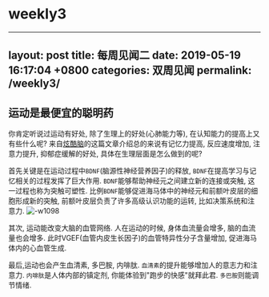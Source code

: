 # weekly3
---
layout: post
title:  每周见闻二
date:   2019-05-19 16:17:04 +0800
categories: 双周见闻
permalink: /weekly3/
---
## 运动是最便宜的聪明药
你肯定听说过运动有好处, 除了生理上的好处(心肺能力等), 在认知能力的提高上又有些什么呢?
来自[炫酷脑](https://mp.weixin.qq.com/s?__biz=MzUxMTA3OTk5MQ==&mid=2247488303&idx=1&sn=0376b8c573e5224085ea1cbc4af6903e&chksm=f9787077ce0ff9612b9e511b895a6146c554503102fc6bfb14c7b02f35ee6584bb9a6359429f&mpshare=1&scene=1&srcid=05050BZz560zUMnVtFmdPw6T#rd)的这篇文章介绍总的来说有记忆力提高, 反应速度增加, 注意力提升, 抑郁症缓解的好处, 具体在生理层面是怎么做到的呢?

首先关键是在运动过程中`BDNF`(脑源性神经营养因子)的释放, `BDNF`在提高学习与记忆相关的过程发挥了巨大作用. `BDNF`能够帮助神经元之间建立新的连接或突触, 这一过程也称为突触可塑性. 比例`BDNF`能够促进海马体中的神经元和前额叶皮层的细胞形成新的突触, 前额叶皮层负责了许多高级认识功能的运转, 比如决策系统和注意力. 
![-w1098](media/15582453348002.jpg)

其次, 运动能改变大脑的血管网络. 人在运动的时候, 身体血流量会增多, 脑的血流量也会增多. 此时VGEF(血管内皮生长因子)的血管特异性分子含量增加, 促进海马体内的心血管生成.

最后,运动也会产生血清素, 多巴胺, 内啡肽. `血清素`的提升能够增加人的意志力和注意力. `内啡肽`是人体内部的镇定剂, 你能体验到"跑步的快感"就拜此君. `多巴胺`则能调节情绪.
